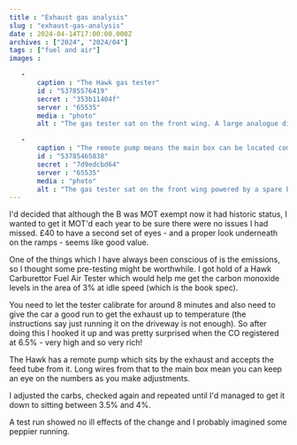 ```yaml
---
title : "Exhaust gas analysis"
slug : "exhaust-gas-analysis"
date : 2024-04-14T17:00:00.000Z
archives : ["2024", "2024/04"]
tags : ["fuel and air"]
images :

   -
       caption : "The Hawk gas tester"
       id : "53785576419"
       secret : "353b11404f"
       server : "65535"
       media : "photo"
       alt : "The gas tester sat on the front wing. A large analogue dial shows the reading from lean to rich."

   -
       caption : "The remote pump means the main box can be located comfortably"
       id : "53785465838"
       secret : "7d9edcbd64"
       server : "65535"
       media : "photo"
       alt : "The gas tester sat on the front wing powered by a spare battery on the ground. Wires lead to the rear of the car where the pump is located."
---
```


I'd decided that although the B was MOT exempt now it had historic status, I wanted to get it MOT'd each year to be sure there were no issues I had missed. £40 to have a second set of eyes - and a proper look underneath on the ramps - seems like good value.

One of the things which I have always been conscious of is the emissions, so I thought some pre-testing might be worthwhile. I got hold of a Hawk Carburettor Fuel Air Tester which would help me get the carbon monoxide levels in the area of 3% at idle speed (which is the book spec).

You need to let the tester calibrate for around 8 minutes and also need to give the car a good run to get the exhaust up to temperature (the instructions say just running it on the driveway is not enough). So after doing this I hooked it up and was pretty surprised when the CO registered at 6.5% - very high and so very rich!

The Hawk has a remote pump which sits by the exhaust and accepts the feed tube from it. Long wires from that to the main box mean you can keep an eye on the numbers as you make adjustments.

I adjusted the carbs, checked again and repeated until I'd managed to get it down to sitting between 3.5% and 4%.

A test run showed no ill effects of the change and I probably imagined some peppier running.